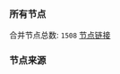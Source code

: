 ### 所有节点
合并节点总数: `1508`
[节点链接](https://raw.githubusercontent.com/rzhy1/11/master/sub/sub_merge_base64.txt)

### 节点来源